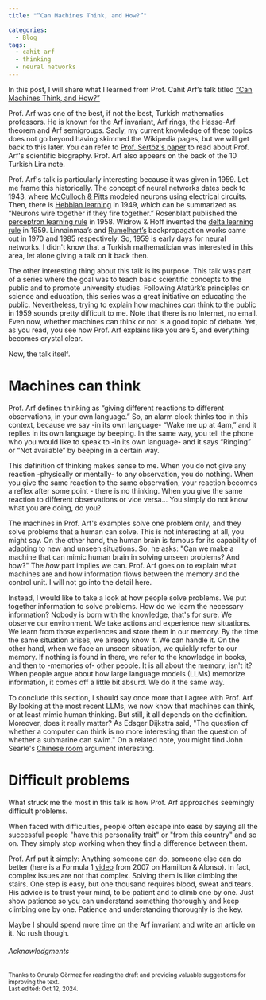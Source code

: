```yaml
---
title: "“Can Machines Think, and How?”"

categories:
  - Blog
tags:
  - cahit arf
  - thinking
  - neural networks
---
```


In this post, I will share what I learned from Prof. Cahit Arf’s talk titled [“Can Machines Think, and How?”](https://mbkaya.com/hukuk/cahit-arf-makine-dusunebilir-mi-orjinal.pdf)

Prof. Arf was one of the best, if not the best, Turkish mathematics professors. He is known for the Arf invariant, Arf rings, the Hasse-Arf theorem and Arf semigroups. Sadly, my current knowledge of these topics does not go beyond having skimmed the Wikipedia pages, but we will get back to this later. You can refer to [Prof. Sertöz's paper](http://arxiv.org/pdf/1301.3699) to read about Prof. Arf's scientific biography. Prof. Arf also appears on the back of the 10 Turkish Lira note.

Prof. Arf's talk is particularly interesting because it was given in 1959. Let me frame this historically. The concept of neural networks dates back to 1943, where [McCulloch & Pitts](https://www.cs.cmu.edu/~./epxing/Class/10715/reading/McCulloch.and.Pitts.pdf) modeled neurons using electrical circuits. Then, there is [Hebbian learning](https://pure.mpg.de/rest/items/item_2346268_3/component/file_2346267/content) in 1949, which can be summarized as “Neurons wire together if they fire together.” Rosenblatt published the [perceptron learning rule](https://dx.doi.org/10.1037/h0042519) in 1958. Widrow & Hoff invented the [delta learning rule](https://apps.dtic.mil/sti/tr/pdf/AD0241531.pdf) in 1959. Linnainmaa’s and [Rumelhart’s](https://stanford.edu/~jlmcc/papers/PDP/Volume\%201/Chap8_PDP86.pdf) backpropagation works came out in 1970 and 1985 respectively. So, 1959 is early days for neural networks. I didn't know that a Turkish mathematician was interested in this area, let alone giving a talk on it back then.

The other interesting thing about this talk is its purpose. This talk was part of a series where the goal was to teach basic scientific concepts to the public and to promote university studies. Following Atatürk’s principles on science and education, this series was a great initiative on educating the public. Nevertheless, trying to explain how machines *can* think to the public in 1959 sounds pretty difficult to me. Note that there is no Internet, no email. Even now, whether machines can think or not is a good topic of debate. Yet, as you read, you see how Prof. Arf explains like you are 5, and everything becomes crystal clear.

Now, the talk itself.

# Machines can think

Prof. Arf defines thinking as “giving different reactions to different observations, in your own language.” So, an alarm clock thinks too in this context, because we say -in its own language- “Wake me up at 4am,” and it replies in its own language by beeping. In the same way, you tell the phone who you would like to speak to -in its own language- and it says “Ringing” or “Not available” by beeping in a certain way.

This definition of thinking makes sense to me. When you do not give any reaction -physically or mentally- to any observation, you do nothing. When you give the same reaction to the same observation, your reaction becomes a reflex after some point - there is no thinking. When you give the same reaction to different observations or vice versa... You simply do not know what you are doing, do you?

The machines in Prof. Arf's examples solve one problem only, and they solve problems that a human can solve. This is not interesting at all, you might say. On the other hand, the human brain is famous for its capability of adapting to new and unseen situations. So, he asks: "Can we make a machine that can mimic human brain in solving unseen problems? And how?" The *how* part implies we can. Prof. Arf goes on to explain what machines are and how information flows between the memory and the control unit. I will not go into the detail here.

Instead, I would like to take a look at how people solve problems. We put together information to solve problems. How do we learn the necessary information? Nobody is born with the knowledge, that's for sure. We observe our environment. We take actions and experience new situations. We learn from those experiences and store them in our memory. By the time the same situation arises, we already know it. We can handle it. On the other hand, when we face an unseen situation, we quickly refer to our memory. If nothing is found in there, we refer to the knowledge in books, and then to -memories of- other people. It is all about the memory, isn't it? When people argue about how large language models (LLMs) memorize information, it comes off a little bit absurd. We do it the same way.

To conclude this section, I should say once more that I agree with Prof. Arf. By looking at the most recent LLMs, we now know that machines can think, or at least mimic human thinking. But still, it all depends on the definition. Moreover, does it really matter? As Edsger Dijkstra said, "The question of whether a computer can think is no more interesting than the question of whether a submarine can swim." On a related note, you might find John Searle's [Chinese room](https://en.wikipedia.org/wiki/Chinese_room) argument interesting.

# Difficult problems

What struck me the most in this talk is how Prof. Arf approaches seemingly difficult problems.

When faced with difficulties, people often escape into ease by saying all the successful people "have this personality trait" or "from this country" and so on. They simply stop working when they find a difference between them.

Prof. Arf put it simply: Anything someone can do, someone else can do better (here is a Formula 1 [video](https://www.youtube.com/watch?v=KrgBMDlyePc) from 2007 on Hamilton & Alonso). In fact, complex issues are not that complex. Solving them is like climbing the stairs. One step is easy, but one thousand requires blood, sweat and tears. His advice is to trust your mind, to be patient and to climb one by one. Just show patience so you can understand something thoroughly and keep climbing one by one. Patience and understanding thoroughly is the key.

Maybe I should spend more time on the Arf invariant and write an article on it. No rush though.

###### Acknowledgments
<small>Thanks to Onuralp Görmez for reading the draft and providing valuable suggestions for improving the text.<br>
Last edited: Oct 12, 2024.</small>